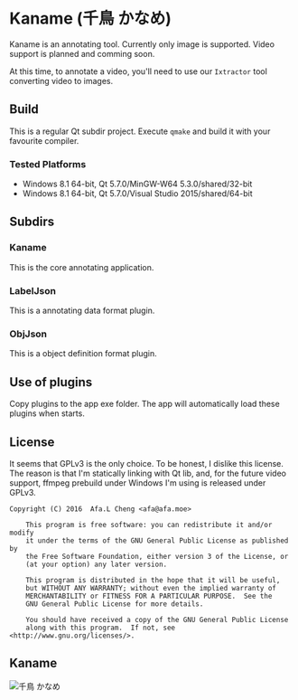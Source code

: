 # Kaname (千鳥 かなめ)

Kaname is an annotating tool. Currently only image is supported. Video support is planned and comming soon.

At this time, to annotate a video, you'll need to use our `Ixtractor` tool converting video to images. 

## Build
This is a regular Qt subdir project. Execute `qmake` and build it with your favourite compiler.

### Tested Platforms

* Windows 8.1 64-bit, Qt 5.7.0/MinGW-W64 5.3.0/shared/32-bit
* Windows 8.1 64-bit, Qt 5.7.0/Visual Studio 2015/shared/64-bit

## Subdirs

### Kaname
This is the core annotating application.

### LabelJson
This is a annotating data format plugin.

### ObjJson
This is a object definition format plugin.

## Use of plugins
Copy plugins to the app exe folder. The app will automatically load these plugins when starts.

## License
It seems that GPLv3 is the only choice. To be honest, I dislike this license. The reason is that I'm statically linking with Qt lib, 
and, for the future video support, ffmpeg prebuild under Windows I'm using is released under GPLv3.

```
Copyright (C) 2016  Afa.L Cheng <afa@afa.moe>

    This program is free software: you can redistribute it and/or modify
    it under the terms of the GNU General Public License as published by
    the Free Software Foundation, either version 3 of the License, or
    (at your option) any later version.

    This program is distributed in the hope that it will be useful,
    but WITHOUT ANY WARRANTY; without even the implied warranty of
    MERCHANTABILITY or FITNESS FOR A PARTICULAR PURPOSE.  See the
    GNU General Public License for more details.

    You should have received a copy of the GNU General Public License
    along with this program.  If not, see <http://www.gnu.org/licenses/>.
```

## Kaname
![千鳥 かなめ](Kaname.png)
